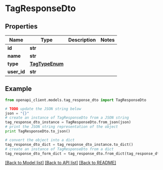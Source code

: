 # TagResponseDto


## Properties

Name | Type | Description | Notes
------------ | ------------- | ------------- | -------------
**id** | **str** |  | 
**name** | **str** |  | 
**type** | [**TagTypeEnum**](TagTypeEnum.md) |  | 
**user_id** | **str** |  | 

## Example

```python
from openapi_client.models.tag_response_dto import TagResponseDto

# TODO update the JSON string below
json = "{}"
# create an instance of TagResponseDto from a JSON string
tag_response_dto_instance = TagResponseDto.from_json(json)
# print the JSON string representation of the object
print TagResponseDto.to_json()

# convert the object into a dict
tag_response_dto_dict = tag_response_dto_instance.to_dict()
# create an instance of TagResponseDto from a dict
tag_response_dto_form_dict = tag_response_dto.from_dict(tag_response_dto_dict)
```
[[Back to Model list]](../README.md#documentation-for-models) [[Back to API list]](../README.md#documentation-for-api-endpoints) [[Back to README]](../README.md)


